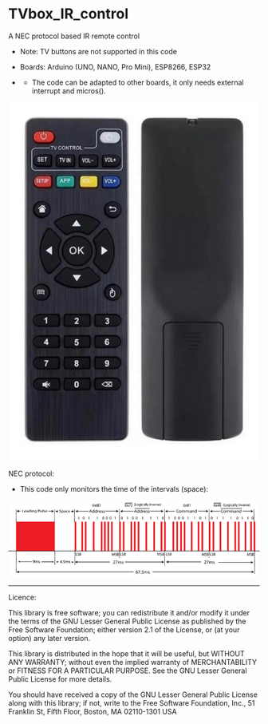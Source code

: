 # TVbox_IR_control
A NEC protocol based IR remote control
- Note: TV buttons are not supported in this code

- Boards: Arduino (UNO, NANO, Pro Mini), ESP8266, ESP32
- - The code can be adapted to other boards, it only needs external interrupt and micros().

![TVbox_IR_ctrl](https://raw.githubusercontent.com/rtek1000/TVbox_IR_control/main/TVbox_IR_control.jpg)

NEC protocol:
- This code only monitors the time of the intervals (space):

![NEC_Protocol](https://raw.githubusercontent.com/rtek1000/TVbox_IR_control/main/NEC-Protocol-Transmission.png)

-----

Licence:

This library is free software; you can redistribute it and/or modify it under the terms of the GNU Lesser General Public License as published by the Free Software Foundation; either version 2.1 of the License, or (at your option) any later version.

This library is distributed in the hope that it will be useful, but WITHOUT ANY WARRANTY; without even the implied warranty of MERCHANTABILITY or FITNESS FOR A PARTICULAR PURPOSE. See the GNU Lesser General Public License for more details.

You should have received a copy of the GNU Lesser General Public License along with this library; if not, write to the Free Software Foundation, Inc., 51 Franklin St, Fifth Floor, Boston, MA 02110-1301 USA
